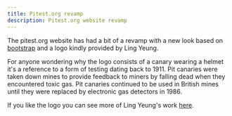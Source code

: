 ```yaml
---
title: Pitest.org revamp
description: Pitest.org website revamp
---
```


The pitest.org website has had a bit of a revamp with a new look based on [bootstrap](http://twitter.github.io/bootstrap/) and a logo kindly provided by Ling Yeung.

For anyone wondering why the logo consists of a canary wearing a helmet it's a reference to a form of testing dating back to 1911. Pit canaries were taken down mines to provide feedback to miners by falling dead when they encountered toxic gas. Pit canaries continued to be used in British mines until they were replaced by electronic gas detectors in 1986. 

If you like the logo you can see more of Ling Yeung's work [here](http://www.coroflot.com/lingyeung).


